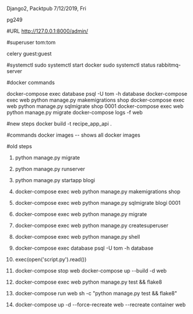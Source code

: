 Django2, Packtpub
7/12/2019, Fri

pg249

#URL
http://127.0.0.1:8000/admin/

#superuser
 tom:tom

 celery
 guest:guest
 
#systemctl
sudo systemctl start docker
sudo systemctl status rabbitmq-server

#docker commands

docker-compose exec database psql -U tom -h database
docker-compose exec web python manage.py makemigrations shop
docker-compose exec web python manage.py sqlmigrate shop 0001
docker-compose exec web python manage.py migrate
docker-compose logs -f web 

#new steps
docker build -t recipe_app_api .

#commands
docker images  -- shows all docker images



#old steps
1. python manage.py migrate
2. python manage.py runserver
3. python manage.py startapp blogi
4. docker-compose exec web python manage.py makemigrations shop 
5. docker-compose exec web python manage.py sqlmigrate blogi 0001
6. docker-compose exec web python manage.py migrate
7. docker-compose exec web python manage.py createsuperuser 
8. docker-compose exec web python manage.py shell 
9. docker-compose exec database psql -U tom -h database

10. exec(open('script.py').read())
11. docker-compose stop web
    docker-compose up --build -d web
12. docker-compose exec web python manage.py test && flake8 
13. docker-compose run web sh -c "python manage.py test && flake8"
14. docker-compose up -d --force-recreate web   --recreate container web
